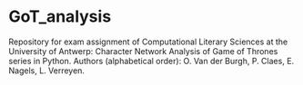 # GoT_analysis
Repository for exam assignment of Computational Literary Sciences at the University of Antwerp: Character Network Analysis of Game of Thrones series in Python. Authors (alphabetical order): O. Van der Burgh, P. Claes, E. Nagels, L. Verreyen.

